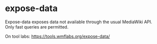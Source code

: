 expose-data
===========

Expose-data exposes data not available through the usual MediaWiki API. Only fast queries are permitted. 

On tool labs: https://tools.wmflabs.org/expose-data/

